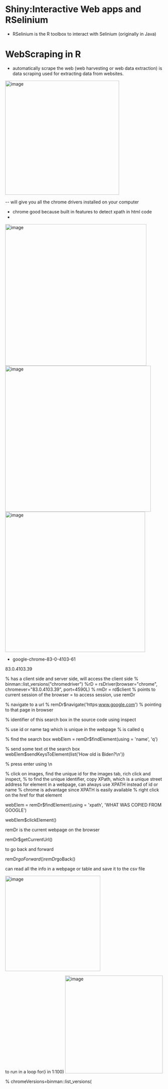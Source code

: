 
# Shiny:Interactive Web apps and RSelinium 
- RSelinium is the R toolbox to interact with Selinium (originally in Java)
# WebScraping in R
- automatically scrape the web (web harvesting or web data extraction) is data scraping used for extracting data from websites.
<img width="363" alt="image" src="https://user-images.githubusercontent.com/48233453/130371061-0261972d-f830-4807-b9f9-250d99474a48.png">

-- will give you all the chrome drivers installed on your computer
- chrome good because built in features to detect xpath in html code
- 
<img width="450" alt="image" src="https://user-images.githubusercontent.com/48233453/130370954-9a9634e1-d094-4594-b6cc-92b61e8c1a7d.png">
<img width="464" alt="image" src="https://user-images.githubusercontent.com/48233453/130370974-fc2c8f3e-ec5c-4043-a0f6-4d143cc55e5e.png">
<img width="446" alt="image" src="https://user-images.githubusercontent.com/48233453/130371009-6c4229f0-dda8-4abc-b1c6-7e77c530b3b8.png">

- google-chrome-83-0-4103-61

83.0.4103.39

% has a client side and server side, will access the client side
% binman::list_versions("chromedriver")
%rD = rsDriver(browser="chrome", chromever="83.0.4103.39", port=4590L)
% rmDr = rd$client
% points to current session of the browser = to access session, use remDr

% navigate to a url
% remDr$navigate('https:www.google.com')
% pointing to that page in browser

% identifier of this search box in the source code using inspect

% use id or name tag which is unique in the webpage
% is called q

% find the search box
webElem = remDr$findElement(using = 'name', 'q')

% send some text ot the search box
webElem$sendKeysToElement(list('How old is Biden?\n'))

% press enter using \n 

% click on images, find the unique id for the images tab, rich click and inspect, 
% to find the unique identifier, copy XPath, which is a unique street address for element in a webpage, can always use XPATH instead of id or name
% chrome is advantage since XPATH is easily available
% right click on the href for that element


webElem = remDr$findElement(using = 'xpath', 'WHAT WAS COPIED FROM GOOGLE')

webElem$clickElement()

remDr is the current webpage on the browser

remDr$getCurrentUrl()

to go back and forward

remDr$goForward()
remDr$goBack()

can read all the info in a webpage or table and save it to the csv file


<img width="303" alt="image" src="https://user-images.githubusercontent.com/48233453/130372399-fd8eb97d-a69c-48dd-b4ec-39eb64d91615.png">


to run in a loop
for(i in 1:100)
<img width="311" alt="image" src="https://user-images.githubusercontent.com/48233453/130372403-8cc9ed61-3fb3-41ca-b1b4-d4074a8eebe4.png">



% chromeVersions=binman::list_versions(
